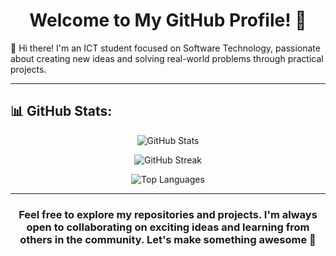 <h1 align="center"> Welcome to My GitHub Profile! 👋</h1>

🌟 Hi there! I'm an ICT student focused on Software Technology, passionate about creating new ideas and solving real-world problems through practical projects.

---

## 📊 GitHub Stats:

<p align="center">
  <img src="https://github-readme-stats.vercel.app/api?username=M-C-Niroshan&theme=dark&hide_border=false&include_all_commits=true&count_private=true" alt="GitHub Stats" />
</p>

<p align="center">
  <img src="https://github-readme-streak-stats.herokuapp.com/?user=M-C-Niroshan&theme=dark&hide_border=false" alt="GitHub Streak" />
</p>

<p align="center">
  <img src="https://github-readme-stats.vercel.app/api/top-langs/?username=M-C-Niroshan&theme=dark&hide_border=false&include_all_commits=true&count_private=true&layout=compact" alt="Top Languages" />
</p>


---

<h3 align="center">Feel free to explore my repositories and projects. I'm always open to collaborating on exciting ideas and learning from others in the community. Let's make something awesome 🚀</h1>
